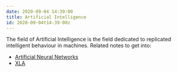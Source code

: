 ```yaml
---
date: 2020-09-04 14:39:00
title: Artificial Intelligence
id: 2020-09-04t14-39-00z
---
```


The field of Artificial Intelligence is the field dedicated to replicated
intelligent behaviour in machines. Related notes to get into:

- [Artificial Neural Networks](./2021-04-26t18-14-48z.md)
- [XLA](./2020-10-08t15-21-35z.md)
